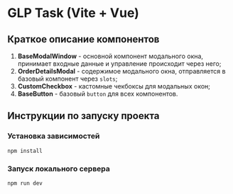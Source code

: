 # GLP Task (Vite + Vue)

## Краткое описание компонентов

1. **BaseModalWindow** - основной компонент модального окна, принимает входные данные и управление происходит через него;
2. **OrderDetailsModal** - содержимое модального окна, отправляется в базовый компонент через ```slots```;
3. **CustomCheckbox** - кастомные чекбоксы для модальных окон;
4. **BaseButton** - базовый ```button``` для всех компонентов.

## Инструкции по запуску проекта

### Установка зависимостей

``` 
npm install
```

### Запуск локального сервера

```
npm run dev
```